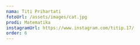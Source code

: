 ```yaml
---
nama: Titi Prihartati
fotoUrl: /assets/images/cat.jpg
prodi: Matematika
instagramUrl: https://www.instagram.com/titip.17/
order: 6
---
```

